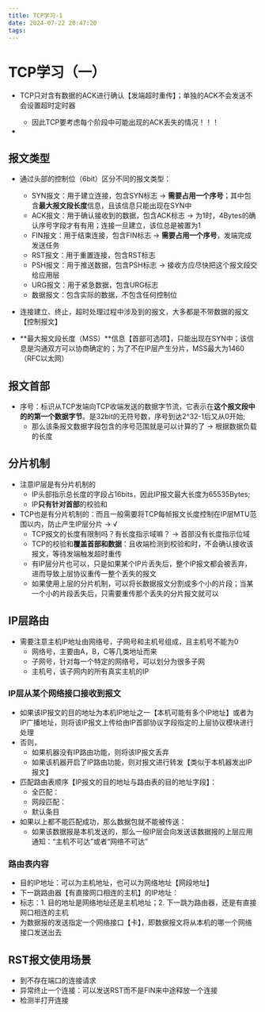 ```yaml
---
title: TCP学习-1
date: 2024-07-22 20:47:20
tags:
---
```


# TCP学习（一）

* TCP只对含有数据的ACK进行确认【发端超时重传】；单独的ACK不会发送不会设置超时定时器
    * 因此TCP要考虑每个阶段中可能出现的ACK丢失的情况！！！

* 

## 报文类型

* 通过头部的控制位（6bit）区分不同的报文类型：
    * SYN报文：用于建立连接，包含SYN标志    -> **需要占用一个序号**；其中包含**最大报文段长度**信息，且该信息只能出现在SYN中
    * ACK报文：用于确认接收到的数据，包含ACK标志    -> 为1时，4Bytes的确认序号字段才有有用；连接一旦建立，该位总是被置为1
    * FIN报文：用于结束连接，包含FIN标志    -> **需要占用一个序号**，发端完成发送任务
    * RST报文：用于重置连接，包含RST标志
    * PSH报文：用于推送数据，包含PSH标志    -> 接收方应尽快把这个报文段交给应用层
    * URG报文：用于紧急数据，包含URG标志
    * 数据报文：包含实际的数据，不包含任何控制位
* 连接建立、终止，超时处理过程中涉及到的报文，大多都是不带数据的报文【控制报文】

* **最大报文段长度（MSS）**信息【首部可选项】，只能出现在SYN中；该信息是沟通双方可以协商确定的；为了不在IP层产生分片，MSS最大为1460（RFC以太网）

## 报文首部

* 序号：标识从TCP发端向TCP收端发送的数据字节流，它表示在**这个报文段中的的第一个数据字节**。是32bit的无符号数，序号到达2^32-1后又从0开始;
    - 那么该条报文数据字段包含的序号范围就是可以计算的了 -> 根据数据负载的长度

## 分片机制

* 注意IP层是有分片机制的
    - IP头部指示总长度的字段占16bits，因此IP报文最大长度为65535Bytes;
    - IP**只有针对首部**的校验和
* TCP也是有分片机制的：而且一般需要将TCP每帧报文长度控制在IP层MTU范围以内，防止产生IP层分片 -> √
    - TCP报文的长度有限制吗？有长度指示域嘛？ -> 首部没有长度指示位域
    - TCP的校验和**覆盖首部和数据**：且收端检测到校验和时，不会确认接收该报文，等待发端触发超时重传
    - 有IP层分片也可以，只是如果某个IP片丢失后，整个IP报文都会被丢弃，进而导致上层协议重传一整个丢失的报文
    - 如果使用上层的分片机制，可以将长数据报文分割成多个小的片段；当某一个小的片段丢失后，只需要重传那个丢失的分片报文就可以

## IP层路由
* 需要注意主机IP地址由网络号，子网号和主机号组成，且主机号不能为0
    - 网络号，主要由A，B，C等几类地址而来
    - 子网号，针对每一个特定的网络号，可以划分为很多子网
    - 主机号，该子网内的所有真实主机的IP

### IP层从某个网络接口接收到报文
* 如果该IP报文的目的地址为本机IP地址之一【本机可能有多个IP地址】或者为IP广播地址，则将该IP报文上传给由IP首部协议字段指定的上层协议模块进行处理
* 否则，
    - 如果机器没有IP路由功能，则将该IP报文丢弃
    - 如果该机器开启了IP路由功能，则对报文进行转发【类似于本机器发出IP报文】
* 匹配路由表顺序【IP报文的目的地址与路由表的目的地址字段】：
    - 全匹配：
    - 网段匹配：
    - 默认条目
* 如果以上都不能匹配成功，那么数据包就不能被传送：
    - 如果该数据报是本机发送的，那么一般IP层会向发送该数据报的上层应用通知：“主机不可达”或者“网络不可达”

### 路由表内容
* 目的IP地址：可以为主机地址，也可以为网络地址【网段地址】
* 下一跳路由器【有直接网口相连的主机】的IP地址：
* 标志：1. 目的地址是网络地址还是主机地址；2. 下一跳为路由器，还是有直接网口相连的主机
* 为数据报的发送指定一个网络接口【卡】，即数据报文将从本机的哪一个网络接口发送出去

## RST报文使用场景

* 到不存在端口的连接请求
* 异常终止一个连接：可以发送RST而不是FIN来中途释放一个连接
* 检测半打开连接